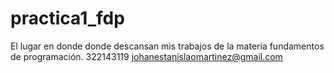 # practica1_fdp
El lugar en donde  donde descansan mis trabajos de la materia fundamentos de programación.
322143119
johanestanislaomartinez@gmail.com
